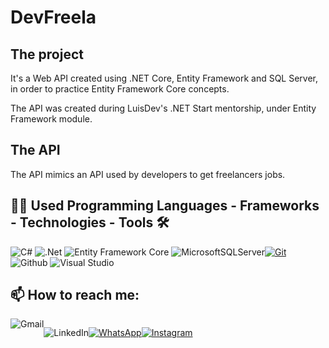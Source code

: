 # DevFreela

## The project

It's a Web API created using .NET Core, Entity Framework and SQL Server, in order to practice Entity Framework Core concepts.

The API was created during LuisDev's .NET Start mentorship, under Entity Framework module.

## The API

The API mimics an API used by developers to get freelancers jobs.

## 👨‍💻 Used Programming Languages - Frameworks - Technologies - Tools  🛠

![C#](https://img.shields.io/badge/c%23-%23239120.svg?style=for-the-badge&logo=csharp&logoColor=white)
![.Net](https://img.shields.io/badge/.NET-5C2D91?style=for-the-badge&logo=.net&logoColor=white)
![Entity Framework Core](https://img.shields.io/badge/Visual%20Studio-5C2D91.svg?style=for-the-badge&logo=visual-studio&logoColor=white)
![MicrosoftSQLServer](https://img.shields.io/badge/Microsoft%20SQL%20Server-CC2927?style=for-the-badge&logo=microsoft%20sql%20server&logoColor=white)[![Git](https://img.shields.io/badge/Git-121013?style=for-the-badge&logo=git&logoColor=E94D5F)](https://git-scm.com/doc)
![Github](https://img.shields.io/badge/github-121013?style=for-the-badge&logo=github&logoColor=white)
![Visual Studio](https://img.shields.io/badge/Visual%20Studio-5C2D91.svg?style=for-the-badge&logo=visual-studio&logoColor=white)

## 📫 How to reach me:
<div style="display: flex;>

<a href="mailto:andrebass27@gmail.com" style="text-decoration: none;">![Gmail](https://img.shields.io/badge/Gmail-D14836?style=for-the-badge&logo=gmail&logoColor=white)</a>

<a href="https://www.linkedin.com/in/andrearruuda/" style="text-decoration: none;">![LinkedIn](https://img.shields.io/badge/linkedin-%230077B5.svg?style=for-the-badge&logo=linkedin&logoColor=white)</a>

<a href="https://wa.me/5581985851220">![WhatsApp](https://img.shields.io/badge/WhatsApp-25D366?style=for-the-badge&logo=whatsapp&logoColor=white)</a>

<a href="https://www.instagram.com/andrearruuda/">![Instagram](https://img.shields.io/badge/Instagram-%23E4405F.svg?style=for-the-badge&logo=Instagram&logoColor=white)</a>
</div>
